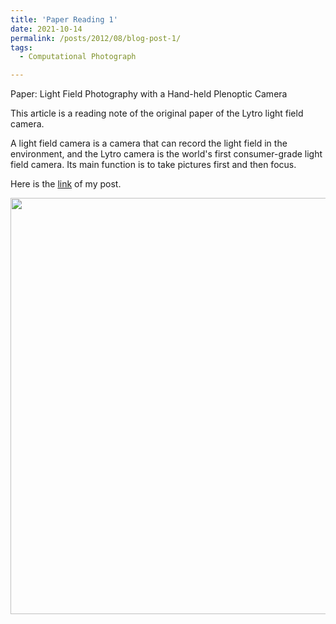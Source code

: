 ```yaml
---
title: 'Paper Reading 1'
date: 2021-10-14
permalink: /posts/2012/08/blog-post-1/
tags:
  - Computational Photograph

---
```


Paper: Light Field Photography with a Hand-held Plenoptic Camera

This article is a reading note of the original paper of the Lytro light field camera.

A light field camera is a camera that can record the light field in the environment, and the Lytro camera is the world's first consumer-grade light field camera. Its main function is to take pictures first and then focus.

Here is the [link](https://zhuanlan.zhihu.com/p/421402880) of my post.

<img align="center"  width="666px" src="https://pic4.zhimg.com/v2-acc2e137786878f86b3ddd75c832af3f_1440w.jpg" />
